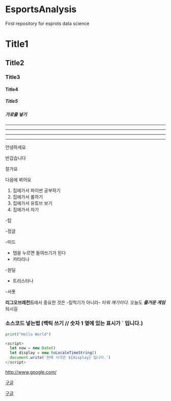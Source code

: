 # EsportsAnalysis
First repository for esprots data science

# Title1
## Title2
### Title3
#### Title4
##### Title5
##### 가로줄 넣기
---
- - - -
****
* * *

안녕하세요

반갑습니다

잘가요

다음에 뵈어요

1. 집에가서 파이썬 공부하기
2. 집에가서 롤하기
3. 집에가서 유튜브 보기
4. 집에가서 자기

-탑

-정글

-미드
 - 탭을 누르면 들여쓰기가 된다
 - 카타리나

-원딜

 - 트리스타나
   
-서폿

**리그오브레전드**에서 중요한 것은 -킬먹기가 아니라- *타워 깨기이다.*
오늘도 ***즐거운 게임*** 되시길

### 소스코드 넣는법 (백틱 쓰기 // 숫자 1 옆에 있는 표시가 ` 입니다.)

```python
print("Hello World")
```

```javascript
<script>
  let now = new Date()
  let display = new.toLocaleTimeString()
  document.write('현재 시각은 ${display} 입니다.')
</script>
```

<http://www.google.com/>

[구글](https://www.google.com/)

[구글](https://www.google.com/, "클릭하면 구글로 이동합니다")

